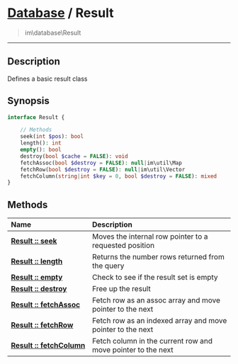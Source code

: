 # [Database](db.md) / Result
 > im\database\Result
____

## Description
Defines a basic result class

## Synopsis
```php
interface Result {

    // Methods
    seek(int $pos): bool
    length(): int
    empty(): bool
    destroy(bool $cache = FALSE): void
    fetchAssoc(bool $destroy = FALSE): null|im\util\Map
    fetchRow(bool $destroy = FALSE): null|im\util\Vector
    fetchColumn(string|int $key = 0, bool $destroy = FALSE): mixed
}
```

## Methods
| Name | Description |
| :--- | :---------- |
| [__Result&nbsp;::&nbsp;seek__](db-Result-seek.md) | Moves the internal row pointer to a requested position |
| [__Result&nbsp;::&nbsp;length__](db-Result-length.md) | Returns the number rows returned from the query |
| [__Result&nbsp;::&nbsp;empty__](db-Result-empty.md) | Check to see if the result set is empty |
| [__Result&nbsp;::&nbsp;destroy__](db-Result-destroy.md) | Free up the result |
| [__Result&nbsp;::&nbsp;fetchAssoc__](db-Result-fetchAssoc.md) | Fetch row as an assoc array and move pointer to the next |
| [__Result&nbsp;::&nbsp;fetchRow__](db-Result-fetchRow.md) | Fetch row as an indexed array and move pointer to the next |
| [__Result&nbsp;::&nbsp;fetchColumn__](db-Result-fetchColumn.md) | Fetch column in the current row and move pointer to the next |
